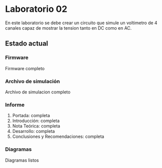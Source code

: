 # Laboratorio 02

En este laboratorio se debe crear un circuito que simule un voltimetro de 4 canales capaz de mostrar la tension tanto en DC como en AC.

## Estado actual

### Firmware
Firmware completo

### Archivo de simulación
Archivo de simulacion completo

### Informe

1. Portada: completa
2. Introducción: completa
3. Nota Teórica: completa
4. Desarrollo: completa
5. Conclusiones y Recomendaciones: completa

### Diagramas

Diagramas listos
